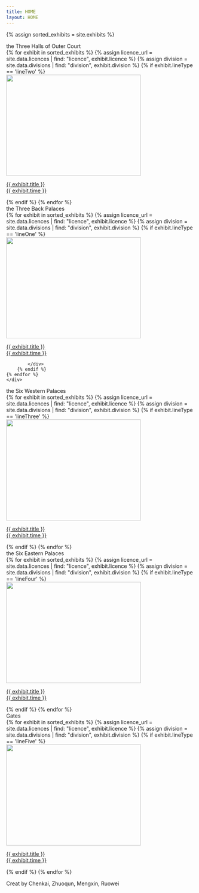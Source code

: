 ```yaml
---
title: HOME
layout: HOME
---
```

{% assign sorted_exhibits = site.exhibits %}
<!-- line one -->
<div class="main_box">
	<div class="line_title">
		<span>the Three Halls of Outer Court</span>
	</div>
	<div id = "gallery_line" class="gallery_line">
	{% for exhibit in sorted_exhibits %}
		{% assign licence_url = site.data.licences | find: "licence", exhibit.licence %}
		{% assign division = site.data.divisions | find: "division", exhibit.division %}
		{% if exhibit.lineType == 'lineTwo' %}
			<div class = "line_box">
			  <a href = "{{ exhibit.url | relative_url }}"><img src="{{ exhibit.image-url }}" width = 360 height = 270></a>
			  <p title="{{ exhibit.title }}" class = "line_img_box"><a href = "{{exhibit.url | relative_url}}">
				<span class="exhibit_title ">{{ exhibit.title }}</span>
				<br>
				<span >{{ exhibit.time }}</span>
			  </a></p>			  
			</div>
		{% endif %}
	{% endfor %}
	</div>
</div>
<!-- line two -->
<div class="main_box">
	<div class="line_title">
		<span>the Three Back Palaces</span>
	</div>
	<div id = "gallery_line" class="gallery_line">
	{% for exhibit in sorted_exhibits %}
		{% assign licence_url = site.data.licences | find: "licence", exhibit.licence %}
		{% assign division = site.data.divisions | find: "division", exhibit.division %}
		{% if exhibit.lineType == 'lineOne' %}
			<div class = "line_box">
			  <a href = "{{ exhibit.url | relative_url }}"><img src="{{ exhibit.image-url }}" width = 360 height = 270></a>
			  <p title="{{ exhibit.title }}" class = "line_img_box"><a href = "{{exhibit.url | relative_url}}">
				<span class="exhibit_title ">{{ exhibit.title }}</span>
				<br>
				<span >{{ exhibit.time }}</span>
			  </a></p>
			  
			</div>
		{% endif %}
	{% endfor %}
	</div>
</div>
<!-- line three -->
<div class="main_box">
	<div class="line_title">
		<span> the Six Western Palaces</span>
	</div>
	<div id = "gallery_line" class="gallery_line">
	{% for exhibit in sorted_exhibits %}
		{% assign licence_url = site.data.licences | find: "licence", exhibit.licence %}
		{% assign division = site.data.divisions | find: "division", exhibit.division %}
		{% if exhibit.lineType == 'lineThree' %}
			<div class = "line_box">
			  <a href = "{{ exhibit.url | relative_url }}"><img src="{{ exhibit.image-url }}" width = 360 height = 270></a>
			  <p title="{{ exhibit.title }}" class = "line_img_box"><a href = "{{exhibit.url | relative_url}}">
				<span class="exhibit_title ">{{ exhibit.title }}</span>
				<br>
				<span >{{ exhibit.time }}</span>
			  </a></p>
			</div>
		{% endif %}
	{% endfor %}
	</div>
</div>
<!-- line four -->
<div class="main_box">
	<div class="line_title">
		<span>the Six Eastern Palaces</span>
	</div>
	<div id = "gallery_line" class="gallery_line">
	{% for exhibit in sorted_exhibits %}
		{% assign licence_url = site.data.licences | find: "licence", exhibit.licence %}
		{% assign division = site.data.divisions | find: "division", exhibit.division %}
		{% if exhibit.lineType == 'lineFour' %}
			<div class = "line_box">
			  <a href = "{{ exhibit.url | relative_url }}"><img src="{{ exhibit.image-url }}" width = 360 height = 270></a>
			  <p title="{{ exhibit.title }}" class = "line_img_box"><a href = "{{exhibit.url | relative_url}}">
				<span class="exhibit_title ">{{ exhibit.title }}</span>
				<br>
				<span >{{ exhibit.time }}</span>
			  </a></p>
			</div>
		{% endif %}
	{% endfor %}
	</div>
</div>
<!-- line five -->
<div class="main_box">
	<div class="line_title">
		<span>Gates</span>
	</div>
	<div id = "gallery_line" class="gallery_line">
	{% for exhibit in sorted_exhibits %}
		{% assign licence_url = site.data.licences | find: "licence", exhibit.licence %}
		{% assign division = site.data.divisions | find: "division", exhibit.division %}
		{% if exhibit.lineType == 'lineFive' %}
			<div class = "line_box">
			  <a href = "{{ exhibit.url | relative_url }}"><img src="{{ exhibit.image-url }}" width = 360 height = 270></a>
			  <p title="{{ exhibit.title }}" class = "line_img_box"><a href = "{{exhibit.url | relative_url}}">
				<span class="exhibit_title ">{{ exhibit.title }}</span>
				<br>
				<span >{{ exhibit.time }}</span>
			  </a></p>
			</div>
		{% endif %}
	{% endfor %}
	</div>
</div>

<div id = "footer">
	<p>Creat by Chenkai, Zhuoqun, Mengxin, Ruowei</p>
</div>